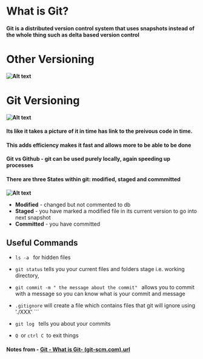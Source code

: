 # What is Git?

#### Git is a distributed version control system that uses snapshots instead of the whole thing such as delta based version control
# Other Versioning
**![Alt text](C:\Users\ChiedozieChukwurah\Downloads\baseVersionStoring.png)**
# Git Versioning
**![Alt text](C:\Users\ChiedozieChukwurah\Downloads\snapshotStoring.png)**

#### Its like it takes a picture of it in time has link to the preivous code in time.
#### This adds efficiency makes it fast and allows more to be able to be done

#### Git vs Github - git can be used purely locally, again speeding up processes

#### There are three States within git: modified, staged and commmitted
**![Alt text](C:\Users\ChiedozieChukwurah\Downloads\gitAreas.png)**
- **Modified** - changed but not commented to db
- **Staged** - you have marked a modified file in its current version to go into next snapshot
- **Committed** - you have committed

## Useful Commands

-  ```ls -a ``` for hidden files 


- ```git status``` tells you your current files and folders stage i.e. working directory,

- ```git commit -m " the message about the commit" ``` allows you to commit with a message so you can know what is your commit and message

- ``` .gitignore ``` will create a file which contains files that git will ignore using './XXX' ```
- ```git log ``` tells you about your commits 
- ```Q ```or ```ctrl C ```to exit things

#### Notes from - [Git - What is Git- (git-scm.com).url](..%2F..%2F..%2F..%2FCHIEDO%7E1%2FAppData%2FLocal%2FTemp%2FGit%20-%20What%20is%20Git-%20%28git-scm.com%29.url)